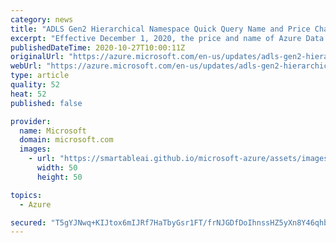 ```yaml
---
category: news
title: "ADLS Gen2 Hierarchical Namespace Quick Query Name and Price Changes"
excerpt: "Effective December 1, 2020, the price and name of Azure Data Lake Storage Gen2 Hierarchical Namespace Quick Query will change."
publishedDateTime: 2020-10-27T10:00:11Z
originalUrl: "https://azure.microsoft.com/en-us/updates/adls-gen2-hierarchical-namespace-quick-query-name-and-price-changes/"
webUrl: "https://azure.microsoft.com/en-us/updates/adls-gen2-hierarchical-namespace-quick-query-name-and-price-changes/"
type: article
quality: 52
heat: 52
published: false

provider:
  name: Microsoft
  domain: microsoft.com
  images:
    - url: "https://smartableai.github.io/microsoft-azure/assets/images/organizations/microsoft.com-50x50.jpg"
      width: 50
      height: 50

topics:
  - Azure

secured: "T5gYJNwq+KIJtox6mIJRf7HaTbyGsr1FT/frNJGDfDoIhnssHZ5yXn8Y46qhbFr1gFTrkgDPyrpi4t8QzUFkCofR8FZPlJr4jvpcSjpAVGjwG5iq7rC5Vz0VsE0gOMyLVyUndNBxoo6f0f7NtHBstH/4m2TdU649Fv+kE40kkh44R02mzIB1+pkpkNRgJEV5M+6+fh2sEpCBFrkSHq1VYceEqMLAajZvmG4JhgWVV4Rg/3j50ei1rxrpv5YnkLnzXgwkt7La4P1seN4WGp8CkokC5oPitMLxw7V2H3iMC8NT7CqwlYdu2X1PirI8L1Bdn6+8TKtn1wXtwtVtHMg7EAfuqDx25OaG8GxdhXowD2E=;Q5qH9QKoW6o1lLbbPIbIuQ=="
---
```


